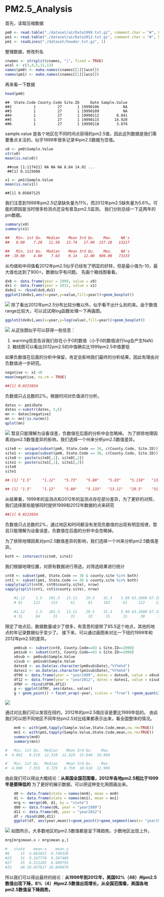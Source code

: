 ﻿# PM2.5_Analysis

首先，读取压缩数据

```r
pm0 <- read.table("./dataset/airData1999.txt.gz", comment.char = "#", header = FALSE, sep = "|",na.strings = "")
pm1 <- read.table("./dataset/airData2012.txt.gz", comment.char = "#", header = FALSE, sep = "|",na.strings = "")
pm1 <- readLines("./dataset/header.txt.gz", 1)
```

整理数据，修改列名
```r
cnames <- strsplit(cnames, "|", fixed = TRUE)
wcol <- c(3,4,5,11,13)
names(pm0) <- make.names(cnames[[1]][wcol])
names(pm1) <- make.names(cnames[[1]][wcol])
```

再来看一下数据

```r
head(pm0)
```

```
##  State.Code County.Code Site.ID     Date Sample.Value
##2          1          27       1 19990106           NA
##3          1          27       1 19990109           NA
##4          1          27       1 19990112        8.841
##5          1          27       1 19990115       14.920
##6          1          27       1 19990118        3.878
```
sample.value 是各个地区在不同时间点获得的pm2.5值，因此这列数据是我们需要重点关注的，似乎1999年很多记录中pm2.5数据为空值。
```R
x0 <- pm0$Sample.Value
str(x0)
mean(is.na(x0))
```
```
 ##num [1:117421] NA NA NA 8.84 14.92 ...
 ##[1] 0.1125608
```
```R
x1 <- pm1$Sample.Value
mean(is.na(x1))
```
```
##[1] 0.05607125
```
我们注意到1999年pm2.5记录缺失量为11%，而2012年pm2.5缺失量为5.6%。可能的原因是当时很多检测点还没有普及pm2.5监测。
我们分别总结一下这两年的pm数据。

```R
summary(x0)
summary(x1)
```
```R
##   Min. 1st Qu.  Median    Mean 3rd Qu.    Max.    NA's 
##   0.00    7.20   11.50   13.74   17.90  157.10   13217 

##   Min. 1st Qu.  Median    Mean 3rd Qu.    Max.    NA's 
## -10.00    4.00    7.63    9.14   12.00  909.00   73133 
```
从均值和中间值看2012年pm2.5似乎已经有了明显的好转，但是最小值为-10，最大值也达到了900+。数据似乎有问题。
先画个箱线图看看。
```R
dx0 <- data.frame(year = 1999, value = x0)
dx1 <- data.frame(year = 2012, value = x1)
dx0x1 <- rbind(dx0,dx1)
ggplot2(dx0x1,aes(x=year,y=value,fill=year))+geom_boxplot()
```

![](./images/Rplot05.png)
除了看出2012年pm2.5分布比较分散以外，似乎看不出什么别的来。由于数值range比较大，可以试试用log函数处理一下再画图。
```R
ggplot2(dx0x1,aes(x=year,y=log(value),fill=year))+geom_boxplot()
```
![](./images/Rplot06.png)
从这张图似乎可以获得一些信息：
1. warning信息告诉我们存在小于0的数值（小于0的数值进行log会产生NaN）
4. 箱线图可以看出2012pm2.5的中值确实比1999pm2.5中值要低


如果负数值在后面的分析中保留，肯定会影响我们最终的分析结果，因此有理由对负数值进一步研究。
```R
negative <- x1 <0
mean(negative, na.rm = TRUE) 
```
```R
##[1] 0.0215034
```
负数值只占总数的2%。根据时间对负值进行分析。
```R
dates <- pm1$Date
dates <-substr(dates, 5,6)
mn <- dates[negative]
mn <- mn[!is.na(mn)]
qplot(mn)
```
![](./images/Rplot07.png)
暂且只能理解为设备误差，负数值在后面的分析中会忽略掉。
为了排除地理因素对pm2.5数值差异的影响，我们选择一个州来分析pm2.5数值差异。
```R
site0 <- unique(subset(pm0, State.Code == 36, c(County.Code, Site.ID)))
site1 <- unique(subset(pm0, State.Code == 36, c(County.Code, Site.ID)))
site0 <- paste(site0[,1], site0[,2])
site1 <- paste(site1[,1], site1[,2])
site0
site1
```
```R
## [1] "1.5"     "1.12"    "5.73"    "5.80"    "5.83"    "5.110"   "13.11"   "27.1004" "29.2"    "29.5"    "29.1007" "31.3" ##   "47.11"   "47.76"   "55.6001" "59.5"    "59.8"    "59.11"   "61.10"   "61.56"   "61.62"   "63.2008" "65.2001" "67.19"  ## "67.1015" "81.94"   "81.97"   "85.55"   "85.67"   "89.3001" "93.3"    "101.3"   "103.1" 

## [1] "1.5"     "1.12"    "5.80"    "5.133"   "13.11"   "29.5"    "31.3"    "47.122"  "55.1007" "61.79"   "61.134"  "63.2008" "67.1015" "71.2"  "81.124"  "85.55"   "101.3"   "103.2" 
```
从结果看，1999年的监测点和2012年的监测点存在部分差异，为了更好的对照，我们选择那些能够同时提供1999和2012年数据的点来研究
```R
##[1] 0.0215034
```
负数值只占总数的2%，通过地区和时间都没有发现负数值的出现有明显规律，暂且只能理解为设备误差，负数值在后面的分析中会忽略掉。

为了排除地理因素对pm2.5数值差异的影响，我们选择一个州来分析pm2.5数值差异。
```R
both <- intersect(site0, site1)
```
我们根据地理位置，对原有数据进行筛选，对筛选结果进行统计
```R
cnt0 <- subset(pm0, State.Code == 36 & county.site %in% both)
cnt1 <- subset(pm1, State.Code == 36 & county.site %in% both)
sapply(split(cnt0, cnt0$county.site), nrow)
sapply(split(cnt1, cnt1$county.site), nrow)
```

```R
    #1.12     1.5   101.3   13.11    29.5    31.3    5.80 63.2008 67.1015   85.55 
    # 61     122     152      61      61     183      61     122     122       7 
     
    #1.12     1.5   101.3   13.11    29.5    31.3    5.80 63.2008 67.1015   85.55 
    # 31      64      31      31      33      15      31      30      31      31 
```
限定了地点后，数据数量减少了很多，有意思的是除了85.5这个地点，其他的地点的年记录数据似乎变少了。
接下来，可以通过画图来对比一下纽约1999年和2012年pm2.5的差异。
```R
    pm0sub <- subset(cnt0, County.Code==63 & Site.ID==2008)
    pm1sub <- subset(cnt1, County.Code==63 & Site.ID==2008)
    x0sub <- pm0sub$Sample.Value
    x1sub <- pm1sub$Sample.Value
    dates0 <- as.Date(as.character(pm0sub$Date),"%Y%m%d")
    dates1 <- as.Date(as.character(pm1sub$Date),"%Y%m%d")
    df99 <- data.frame(year = "year1999", dates = dates0, value = x0sub)
    df12 <- data.frame(year = "year2012", dates = dates1, value = x1sub)
    dfNY <- rbind(df99,df12)
    g <- ggplot(dfNY, aes(dates, value))
    g + geom_point() + facet_wrap(~year, scales = "free") +geom_quantile(formula = y ~y ,quantiles = 0.5) + ylim(0,45)
```
![](./images/Rplot08.png)
 
 
 通过对比我们可以发现在纽约，2012年的pm2.5值应该是要比1999年低的。
 由此我们可以把不同地区不同年份pm2.5对比结果都表示出来，看全国整体的情况。
```R    
    mn0 <- with(pm0,tapply(Sample.Value,State.Code,mean,na.rm=TRUE))
    mn1 <- with(pm1,tapply(Sample.Value,State.Code,mean,na.rm=TRUE))
    summary(mn0)
    summary(mn1)
```

```R
#   Min. 1st Qu.  Median    Mean 3rd Qu.    Max. 
#  4.862   9.519  12.310  12.410  15.640  19.960 

#   Min. 1st Qu.  Median    Mean 3rd Qu.    Max. 
#  4.006   7.355   8.729   8.759  10.610  11.990 
```
由此我们可以得出大概结论：**从美国全国范围看，2012年各地pm2.5相比于1999年是要降低的**
为了更好的展示数据，可以把这种变化用图画出来。
```R    
    d0 <- data.frame(state = names(mn0), mean = mn0)
    d1 <- data.frame(state = names(mn1), mean = mn1)
    mrg <- merge(d0, d1, by = "state")
    d00 <- data.frame(d0, year = "year1999")
    d11 <- data.frame(d0, year = "year2012")
    df < rbind(d00,d11)
    ggplot(df, aes(year,mean))+geom_point()+geom_segment(aes(x= "year1999",y= mrg[,2],xend = "year2012",yend=mrg[,3]),data = mrg)
```
![](./images/Rplot09.png)
如图所示，大多数地区的pm2.5数值都是呈下降趋势。少数地区出现上升。
```R    
mrg[mrg$mean.x < mrg$mean.y,]
```
```R    
#   state    mean.x    mean.y
#6     15  4.861821  8.749336
#23    31  9.167770  9.207489
#27    35  6.511285  8.089755
#33    40 10.657617 10.849870
```
所以我们可以得出最终的结论：**从1999年到2012年，美国92%（48）州pm2.5数值出现下降，8%（4）州pm2.5数值出现增长，从全国范围看，美国各地pm2.5数值呈下降趋势。**

